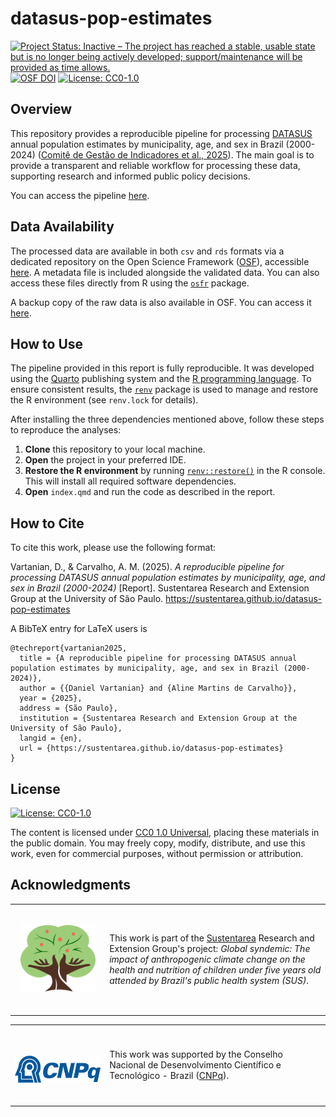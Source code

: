 # datasus-pop-estimates

<!-- badges: start -->
[![Project Status: Inactive – The project has reached a stable, usable state but is no longer being actively developed; support/maintenance will be provided as time allows.](https://img.shields.io/badge/Repo%20Status-Inactive-A6A82D.svg)](https://www.repostatus.org/#inactive)
[![OSF
DOI](https://img.shields.io/badge/OSF-10.17605/OSF.IO/UCMS6-1284C5.svg)](https://doi.org/10.17605/OSF.IO/UCMS6)
[![License: CC0-1.0](https://img.shields.io/badge/License-CC0_1.0-lightgrey.svg)](http://creativecommons.org/publicdomain/zero/1.0/)
<!-- badges: end -->

## Overview

This repository provides a reproducible pipeline for processing [DATASUS](https://datasus.saude.gov.br/) annual population estimates by municipality, age, and sex in Brazil (2000-2024) ([Comitê de Gestão de Indicadores et al., 2025](http://tabnet.datasus.gov.br/cgi/deftohtm.exe?ibge/cnv/popsvs2024br.def)). The main goal is to provide a transparent and reliable workflow for processing these data, supporting research and informed public policy decisions.

You can access the pipeline [here](https://sustentarea.github.io/datasus-pop-estimates/).

## Data Availability

The processed data are available in both `csv` and `rds` formats via a dedicated repository on the Open Science Framework ([OSF](https://osf.io/)), accessible [here](https://doi.org/10.17605/OSF.IO/UCMS6). A metadata file is included alongside the validated data. You can also access these files directly from R using the [`osfr`](https://docs.ropensci.org/osfr/) package.

A backup copy of the raw data is also available in OSF. You can access it [here](https://doi.org/10.17605/OSF.IO/527D4).

## How to Use

The pipeline provided in this report is fully reproducible. It was developed using the [Quarto](https://quarto.org/) publishing system and the [R programming language](https://www.r-project.org/). To ensure consistent results, the [`renv`](https://rstudio.github.io/renv/) package is used to manage and restore the R environment (see `renv.lock` for details).

After installing the three dependencies mentioned above, follow these steps to reproduce the analyses:

1. **Clone** this repository to your local machine.
2. **Open** the project in your preferred IDE.
3. **Restore the R environment** by running [`renv::restore()`](https://rstudio.github.io/renv/reference/restore.html) in the R console. This will install all required software dependencies.
4. **Open** `index.qmd` and run the code as described in the report.

## How to Cite

To cite this work, please use the following format:

Vartanian, D., & Carvalho, A. M. (2025). *A reproducible pipeline for processing DATASUS annual population estimates by municipality, age, and sex in Brazil (2000-2024)* \[Report\]. Sustentarea Research and Extension Group at the University of São Paulo. <https://sustentarea.github.io/datasus-pop-estimates>

A BibTeX entry for LaTeX users is

```
@techreport{vartanian2025,
  title = {A reproducible pipeline for processing DATASUS annual population estimates by municipality, age, and sex in Brazil (2000-2024)},
  author = {{Daniel Vartanian} and {Aline Martins de Carvalho}},
  year = {2025},
  address = {São Paulo},
  institution = {Sustentarea Research and Extension Group at the University of São Paulo},
  langid = {en},
  url = {https://sustentarea.github.io/datasus-pop-estimates}
}
```

## License

[![License: CC0-1.0](https://img.shields.io/badge/License-CC0_1.0-lightgrey.svg)](http://creativecommons.org/publicdomain/zero/1.0/)

The content is licensed under [CC0 1.0 Universal](https://creativecommons.org/publicdomain/zero/1.0/), placing these materials in the public domain. You may freely copy, modify, distribute, and use this work, even for commercial purposes, without permission or attribution.

## Acknowledgments

<table>
  <tr>
    <td width="30%">
      <br>
      <p align="center">
        <a href="https://www.fsp.usp.br/sustentarea"><img src="images/sustentarea-icon.svg" width="120em"/></a>
      </p>
      <br>
    </td>
    <td width="70%">
      This work is part of the <a href="https://www.fsp.usp.br/sustentarea">Sustentarea</a> Research and Extension Group's project: <em>Global syndemic: The impact of anthropogenic climate change on the health and nutrition of children under five years old attended by Brazil's public health system (SUS)</em>.
    </td>
  </tr>
</table>

<table>
  <tr>
    <td width="30%"">
      <br>
      <p align="center">
        <br> <a href="https://www.gov.br/cnpq/"><img src="images/cnpq-logo.svg" width="150em"/></a>
      </p>
      <br>
    </td>
    <td width="70%">
      This work was supported by the Conselho Nacional de Desenvolvimento Científico e Tecnológico - Brazil (<a href="https://www.gov.br/cnpq/">CNPq</a>).
    </td>
  </tr>
</table>
